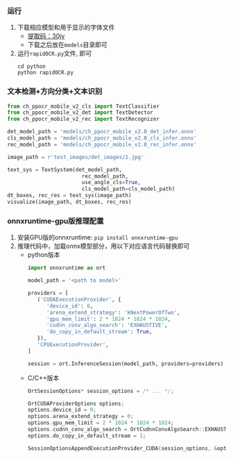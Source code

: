 ### 运行
1. 下载相应模型和用于显示的字体文件
   - [提取码：30jv](https://pan.baidu.com/s/1qkqWK4wRdMjqGGbzR-FyWg)
   - 下载之后放在`models`目录即可
2. 运行`rapidOCR.py`文件, 即可
   ```shell
   cd python
   python rapidOCR.py
   ```


### 文本检测+方向分类+文本识别

```python
from ch_ppocr_mobile_v2_cls import TextClassifier
from ch_ppocr_mobile_v2_det import TextDetector
from ch_ppocr_mobile_v2_rec import TextRecognizer

det_model_path = 'models/ch_ppocr_mobile_v2.0_det_infer.onnx'
cls_model_path = 'models/ch_ppocr_mobile_v2.0_cls_infer.onnx'
rec_model_path = 'models/ch_ppocr_mobile_v2.0_rec_infer.onnx'

image_path = r'test_images/det_images/1.jpg'

text_sys = TextSystem(det_model_path,
                        rec_model_path,
                        use_angle_cls=True,
                        cls_model_path=cls_model_path)
dt_boxes, rec_res = text_sys(image_path)
visualize(image_path, dt_boxes, rec_res)
```

### onnxruntime-gpu版推理配置
1. 安装GPU版的onnxruntime: `pip install onnxruntime-gpu`
2. 推理代码中，加载onnx模型部分，用以下对应语言代码替换即可
   - python版本
      ```python
      import onnxruntime as ort

      model_path = '<path to model>'

      providers = [
         ('CUDAExecutionProvider', {
            'device_id': 0,
            'arena_extend_strategy': 'kNextPowerOfTwo',
            'gpu_mem_limit': 2 * 1024 * 1024 * 1024,
            'cudnn_conv_algo_search': 'EXHAUSTIVE',
            'do_copy_in_default_stream': True,
         }),
         'CPUExecutionProvider',
      ]

      session = ort.InferenceSession(model_path, providers=providers)
      ```
   - C/C++版本
      ```c++
      OrtSessionOptions* session_options = /* ... */;

      OrtCUDAProviderOptions options;
      options.device_id = 0;
      options.arena_extend_strategy = 0;
      options.gpu_mem_limit = 2 * 1024 * 1024 * 1024;
      options.cudnn_conv_algo_search = OrtCudnnConvAlgoSearch::EXHAUSTIVE;
      options.do_copy_in_default_stream = 1;

      SessionOptionsAppendExecutionProvider_CUDA(session_options, &options);
      ```